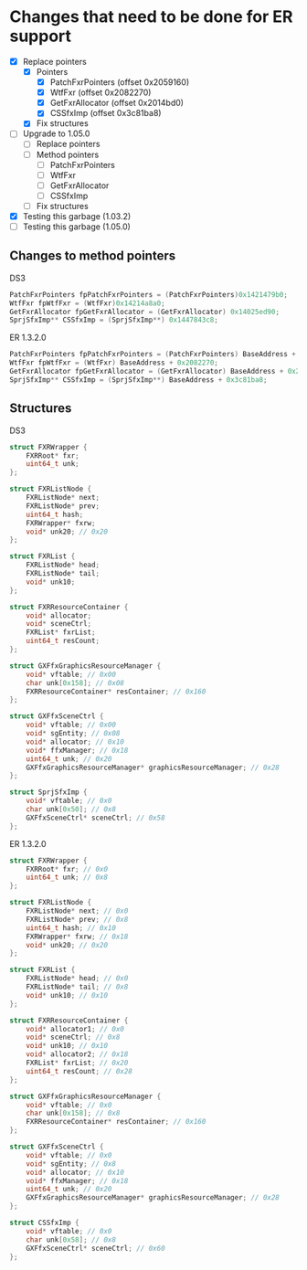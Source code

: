 # Changes that need to be done for ER support
 - [x] Replace pointers
   - [x] Pointers
     - [x] PatchFxrPointers (offset 0x2059160)
     - [x] WtfFxr (offset 0x2082270)
     - [x] GetFxrAllocator (offset 0x2014bd0)
     - [x] CSSfxImp (offset 0x3c81ba8)
   - [x] Fix structures
 - [ ] Upgrade to 1.05.0
    - [ ] Replace pointers
    - [ ] Method pointers
        - [ ] PatchFxrPointers
        - [ ] WtfFxr
        - [ ] GetFxrAllocator
        - [ ] CSSfxImp
    - [ ] Fix structures
 - [x] Testing this garbage (1.03.2)
 - [ ] Testing this garbage (1.05.0)

## Changes to method pointers

DS3
```c++
PatchFxrPointers fpPatchFxrPointers = (PatchFxrPointers)0x1421479b0;
WtfFxr fpWtfFxr = (WtfFxr)0x14214a8a0;
GetFxrAllocator fpGetFxrAllocator = (GetFxrAllocator) 0x14025ed90;
SprjSfxImp** CSSfxImp = (SprjSfxImp**) 0x1447843c8;
```

ER 1.3.2.0
```c++
PatchFxrPointers fpPatchFxrPointers = (PatchFxrPointers) BaseAddress + 0x2059160;
WtfFxr fpWtfFxr = (WtfFxr) BaseAddress + 0x2082270;
GetFxrAllocator fpGetFxrAllocator = (GetFxrAllocator) BaseAddress + 0x2014bd0;
SprjSfxImp** CSSfxImp = (SprjSfxImp**) BaseAddress + 0x3c81ba8;
```

## Structures

DS3
```c++
struct FXRWrapper {
    FXRRoot* fxr;
    uint64_t unk;
};

struct FXRListNode {
    FXRListNode* next;
    FXRListNode* prev;
    uint64_t hash;
    FXRWrapper* fxrw;
    void* unk20; // 0x20
};

struct FXRList {
    FXRListNode* head;
    FXRListNode* tail;
    void* unk10;
};

struct FXRResourceContainer {
    void* allocator;
    void* sceneCtrl;
    FXRList* fxrList;
    uint64_t resCount;
};

struct GXFfxGraphicsResourceManager {
    void* vftable; // 0x00
    char unk[0x158]; // 0x08
    FXRResourceContainer* resContainer; // 0x160
};

struct GXFfxSceneCtrl {
    void* vftable; // 0x00
    void* sgEntity; // 0x08
    void* allocator; // 0x10
    void* ffxManager; // 0x18
    uint64_t unk; // 0x20
    GXFfxGraphicsResourceManager* graphicsResourceManager; // 0x28
};

struct SprjSfxImp {
    void* vftable; // 0x0
    char unk[0x50]; // 0x8
    GXFfxSceneCtrl* sceneCtrl; // 0x58
};
```

ER 1.3.2.0
```c++
struct FXRWrapper {
    FXRRoot* fxr; // 0x0
    uint64_t unk; // 0x8
};

struct FXRListNode {
    FXRListNode* next; // 0x0
    FXRListNode* prev; // 0x8
    uint64_t hash; // 0x10
    FXRWrapper* fxrw; // 0x18
    void* unk20; // 0x20
};

struct FXRList {
    FXRListNode* head; // 0x0
    FXRListNode* tail; // 0x8
    void* unk10; // 0x10
};

struct FXRResourceContainer {
    void* allocator1; // 0x0
    void* sceneCtrl; // 0x8
    void* unk10; // 0x10
    void* allocator2; // 0x18
    FXRList* fxrList; // 0x20
    uint64_t resCount; // 0x28
};

struct GXFfxGraphicsResourceManager {
    void* vftable; // 0x0
    char unk[0x158]; // 0x8
    FXRResourceContainer* resContainer; // 0x160
};

struct GXFfxSceneCtrl {
    void* vftable; // 0x0
    void* sgEntity; // 0x8
    void* allocator; // 0x10
    void* ffxManager; // 0x18
    uint64_t unk; // 0x20
    GXFfxGraphicsResourceManager* graphicsResourceManager; // 0x28
};

struct CSSfxImp {
    void* vftable; // 0x0
    char unk[0x58]; // 0x8
    GXFfxSceneCtrl* sceneCtrl; // 0x60
};
```
